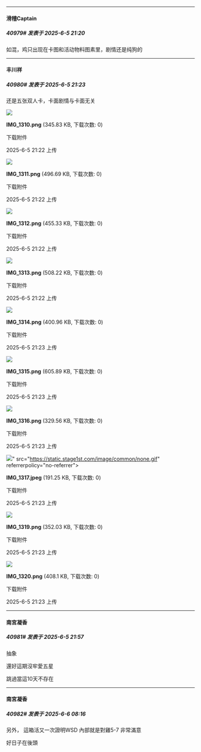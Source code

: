 ﻿
*****

####  滑稽Captain  
##### 40979#       发表于 2025-6-5 21:20

如混，鸡只出现在卡图和活动物料图素里，剧情还是纯狗的

*****

####  丰川祥  
##### 40980#       发表于 2025-6-5 21:23

还是五张双人卡，卡面剧情与卡面无关

<img src="https://img.stage1st.com/forum/202506/05/212252r323dwdkx3eej367.png" referrerpolicy="no-referrer">

<strong>IMG_1310.png</strong> (345.83 KB, 下载次数: 0)

下载附件

2025-6-5 21:22 上传

<img src="https://img.stage1st.com/forum/202506/05/212252ysgybsehombrehig.png" referrerpolicy="no-referrer">

<strong>IMG_1311.png</strong> (496.69 KB, 下载次数: 0)

下载附件

2025-6-5 21:22 上传

<img src="https://img.stage1st.com/forum/202506/05/212258l5kd5zgj3kbh5dk7.png" referrerpolicy="no-referrer">

<strong>IMG_1312.png</strong> (455.33 KB, 下载次数: 0)

下载附件

2025-6-5 21:22 上传

<img src="https://img.stage1st.com/forum/202506/05/212258nqzqnsazep1aqqqp.png" referrerpolicy="no-referrer">

<strong>IMG_1313.png</strong> (508.22 KB, 下载次数: 0)

下载附件

2025-6-5 21:22 上传

<img src="https://img.stage1st.com/forum/202506/05/212303iq2ddfnzfez0390f.png" referrerpolicy="no-referrer">

<strong>IMG_1314.png</strong> (400.96 KB, 下载次数: 0)

下载附件

2025-6-5 21:23 上传

<img src="https://img.stage1st.com/forum/202506/05/212303nx9rammraa2mkrm9.png" referrerpolicy="no-referrer">

<strong>IMG_1315.png</strong> (605.89 KB, 下载次数: 0)

下载附件

2025-6-5 21:23 上传

<img src="https://img.stage1st.com/forum/202506/05/212309c0ivsyy5x9s78saa.png" referrerpolicy="no-referrer">

<strong>IMG_1316.png</strong> (329.56 KB, 下载次数: 0)

下载附件

2025-6-5 21:23 上传

<img src="https://img.stage1st.com/forum/202506/05/212309onyk5mt5ez8ptfuk.jpeg" referrerpolicy="no-referrer">" src="https://static.stage1st.com/image/common/none.gif" referrerpolicy="no-referrer">

<strong>IMG_1317.jpeg</strong> (191.25 KB, 下载次数: 0)

下载附件

2025-6-5 21:23 上传

<img src="https://img.stage1st.com/forum/202506/05/212313a66l77xx697r9a66.png" referrerpolicy="no-referrer">

<strong>IMG_1319.png</strong> (352.03 KB, 下载次数: 0)

下载附件

2025-6-5 21:23 上传

<img src="https://img.stage1st.com/forum/202506/05/212314ejfanqpdxopx3opc.png" referrerpolicy="no-referrer">

<strong>IMG_1320.png</strong> (408.1 KB, 下载次数: 0)

下载附件

2025-6-5 21:23 上传


*****

####  南宮凝香  
##### 40981#       发表于 2025-6-5 21:57

抽象

還好這期沒牢愛五星

跳過當這10天不存在


*****

####  南宮凝香  
##### 40982#       发表于 2025-6-6 08:16

另外， 這箱活又一次證明WSD 內部就是對雞5-7 非常滿意

好日子在後頭


